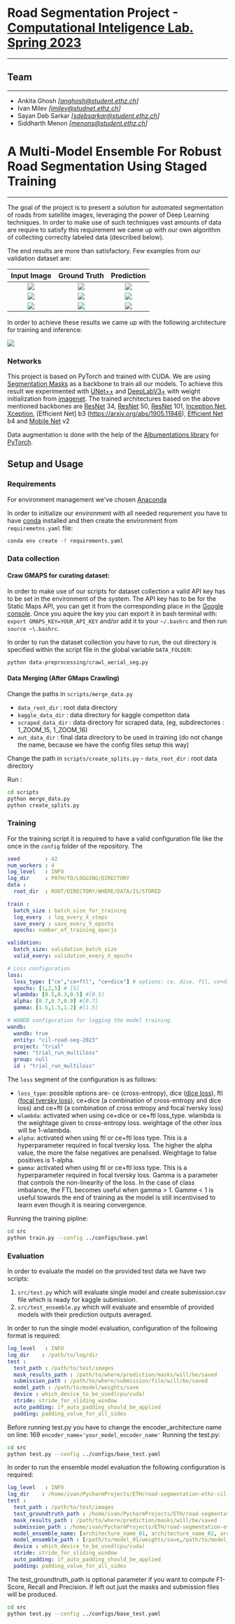 # Road Segmentation Project -[Computational Inteligence Lab. Spring 2023](https://www.vorlesungen.ethz.ch/Vorlesungsverzeichnis/lerneinheit.view?lerneinheitId=167246&semkez=2023S&ansicht=LEHRVERANSTALTUNGEN&lang=en)

----

## Team

----

- Ankita Ghosh _[anghosh@student.ethz.ch]_
- Ivan Milev _[imilev@studnet.ethz.ch]_
- Sayan Deb Sarkar _[sdebsarkar@student.ethz.ch]_
- Siddharth Menon _[menons@student.ethz.ch]_

# A Multi-Model Ensemble For Robust Road Segmentation Using Staged Training

----

The goal of the project is to present a solution for automated segmentation of roads from satellite images, 
leveraging the power of Deep Learning techniques. In order to make use of such techniques vast amounts of data are 
require to satisfy this requirement we came up with our own algorithm of collecting correclty labeled data (described below).

The end results are more than satisfactory. Few examples from our validation dataset are:

|               Input Image                |                Ground Truth                 |                  Prediction                   | 
|:----------------------------------------:|:-------------------------------------------:|:---------------------------------------------:|
|  ![](README_materials/satimage_415.png)  |  ![](README_materials/satimage_415_GT.png)  |  ![](README_materials/mask_satimage_415.png)  |
| ![](README_materials/satimage_14095.png) | ![](README_materials/satimage_14095_GT.png) | ![](README_materials/mask_satimage_14095.png) |
| ![](README_materials/satimage_29612.png) | ![](README_materials/satimage_29612_GT.png) | ![](README_materials/mask_satimage_29612.png) |

In order to achieve these results we came up with the following architecture for training and inference: 

![](README_materials/cil_ensemble.png)

### Networks
This project is based on PyTorch and trained with CUDA.
We are using [Segmentation Masks](https://github.com/qubvel/segmentation_models.pytorch) as a backbone to 
train all our models. To achieve this result we experimented with [UNet++](https://arxiv.org/abs/1807.10165) and [DeepLabV3+](https://arxiv.org/abs/1706.05587)
with weight initialization from [imagenet](https://arxiv.org/abs/1409.0575). The trained architectures based on the above mentioned backbones are
[ResNet](https://arxiv.org/abs/1512.03385) 34, [ResNet](https://arxiv.org/abs/1512.03385) 50, [ResNet](https://arxiv.org/abs/1512.03385) 101, [Inception Net](https://arxiv.org/abs/1409.4842), [Xception](https://arxiv.org/abs/1610.02357), [Efficient Net] b3 (https://arxiv.org/abs/1905.11946), [Efficient Net](https://arxiv.org/abs/1905.11946) b4 and [Mobile Net](https://arxiv.org/abs/1704.04861) v2

Data augmentation is done with the help of the [Albumentations library](https://albumentations.ai/) for [PyTorch](https://pytorch.org). 
 

## Setup and Usage

### Requirements
For environment management we've chosen [Anaconda](https://anaconda.org)

In order to initialize our environment with all needed requrement you have to have [conda](https://anaconda.org) installed and then 
create the environment from `requiremetns.yaml` file:
```bash
conda env create -f requirements.yaml
```
### Data collection

#### Craw GMAPS for curating dataset:
In order to make use of our scripts for dataset collection a valid API key has to be set in the environment
of the system. The API key has to be for the Static Maps API, you can get it from the corresponding place in 
the [Google console](https://developers.google.com/maps/documentation/maps-static/overview).
Once you aquire the key you can export it in bash terminal with: ``export GMAPS_KEY=YOUR_API_KEY`` and/or add it
to your `~/.bashrc` and then run `source ~\.bashrc`.

In order to run the dataset collection you have to run, the out directory is specified within the script file in the
global variable `DATA_FOLDER`:
```bash
python data-preprocessing/crawl_aerial_seg.py
```

#### Data Merging (After GMaps Crawling)
Change the paths in ``scripts/merge_data.py`` 

- ``data_root_dir`` : root data directory
- ``kaggle_data_dir`` : data directory for kaggle competiton data
-  ``scraped_data_dir`` : data directory for scraped data, (eg, subdirectories : 1_ZOOM_15, 1_ZOOM_16)
- ``out_data_dir`` : final data directory to be used in training (do not change the name, because we have the config files setup this way)

Change the path in ``scripts/create_splits.py`` - ``data_root_dir`` : root data directory

Run :

```bash
cd scripts
python merge_data.py
python create_splits.py

```

### Training

For the training script it is required to have a valid configuration file like the once in the `config` folder of the repository.
The 
```YAML
seed        : 42
num_workers : 4
log_level   : INFO
log_dir     : PATH/TO/LOGGING/DIRECTORY
data :
  root_dir  : ROOT/DIRECTORY/WHERE/DATA/IS/STORED

train :
  batch_size : batch_size_for_training
  log_every  : log_every_X_steps
  save_every : save_every_Y_epochs
  epochs: number_of_training_epocjs

validation:
  batch_size: validation_batch_size
  valid_every: validation_every_X_epochs

# Loss configuration
loss:
  loss_type: ["ce","ce+ftl", "ce+dice"] # options: ce, dice, ftl, ce+dice, ce+ftl
  epochs: [1,2,5] # [5]
  wlambda: [0.5,0.3,0.5] #[0.5]
  alpha: [0.7,0.7,0.9] #[0.7]
  gamma: [1.5,1.5,1.2] #[1.5]

# WANDB configuration for logging the model training.
wandb:
  wandb: true
  entity: "cil-road-seg-2023"
  project: "trial"
  name: "trial_run_multiloss"
  group: null
  id : "trial_run_multiloss"
```

The `loss` segment of the configuration is as follows:
- `loss_type`: possible options are- ce (cross-entropy), dice ([dice loss](https://www.jeremyjordan.me/semantic-segmentation/#loss])), ftl ([focal tversky loss](https://towardsdatascience.com/dealing-with-class-imbalanced-image-datasets-1cbd17de76b5)), ce+dice (a combination of cross-entropy and dice loss) and ce+ftl (a combination of cross entropy and focal tversky loss)
- `wlambda`: activated when using ce+dice or ce+ftl loss_type. wlambda is the weightage given to cross-entropy loss. weightage of the other loss will be 1-wlambda.
- `alpha`: activated when using ftl or ce+ftl loss type. This is a hyperparameter required in focal tversky loss. The higher the alpha value, the more the false negatives are penalised. Weightage to false positives is 1-alpha.
- `gamma`: activated when using ftl or ce+ftl loss type. This is a hyperparameter required in focal tversky loss. Gamma is a parameter that controls the non-linearity of the loss. In the case of class imbalance, the FTL becomes useful when gamma > 1. Gamme < 1 is useful towards the end of training as the model is still incentivised to learn even though it is nearing convergence. 


Running the training pipline:
```bash
cd src
python train.py --config ../configs/base.yaml
```

### Evaluation

In order to evaluate the model on the provided test data we have two scripts:
1. `src/test.py` which will evaluate single model and create submission.csv file which is ready for kaggle submission.
2. `src/test_ensemble.py` which will evaluate and ensemble of provided models with their prediction outputs averaged.

In order to run the single model evaluation, configuration of the following format is required:
```YAML
log_level   : INFO
log_dir    : /path/to/log/dir
test :
  test_path : /path/to/test/images
  mask_results_path : /path/to/where/prediction/masks/will/be/saved
  submission_path : /path/to/where/submission/file/will/be/saved
  model_path : /path/to/model/weights/save
  device : which_device_to_be_used(cpu/cuda)
  stride: stride_for_sliding_window
  auto_padding: if_auto_padding_should_be_applied
  padding: padding_value_for_all_sides

```
Before running test.py you have to change the encoder_architecture name on line: 169 `encoder_name='your_model_encoder_name'`
Running the test.py:
```bash
cd src
python test.py --config ../configs/base_test.yaml
```

In order to run the ensemble model evaluation the following configuration is required:
```YAML
log_level   : INFO
log_dir    : /home/ivan/PycharmProjects/ETH/road-segmentation-ethz-cil-2023/results
test :
  test_path : /path/to/test/images
  test_groundtruth_path : /home/ivan/PycharmProjects/ETH/road-segmentation-ethz-cil-2023/data/seg-data/groundtruth
  mask_results_path : /path/to/where/prediction/masks/will/be/saved
  submission_path : /home/ivan/PycharmProjects/ETH/road-segmentation-ethz-cil-2023/src/output/random_test/test_submit_max_ensemble_256.csv
  model_ensemble_name: [architecture_name_01, architecture_name_02, architecture_name_03]
  model_ensemble_path : [/path/to/model_01/weights/save,/path/to/model_02/weights/save, /path/to/model_02/weights/save ]
  device : which_device_to_be_used(cpu/cuda)
  stride: stride_for_sliding_window
  auto_padding: if_auto_padding_should_be_applied
  padding: padding_value_for_all_sides

```
The test_groundtruth_path is optional parameter if you want to compute F1-Score, Recall and Precision.
If left out just the masks and submission files will be produced.

```bash
cd src
python test.py --config ../configs/base_test.yaml
```